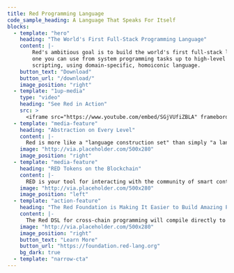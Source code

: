 ```yaml
---
title: Red Programming Language
code_sample_heading: A Language That Speaks For Itself
blocks:
  - template: "hero"
    heading: "The World's First Full-Stack Programming Language"
    content: |-
        Red's ambitious goal is to build the world's first full-stack language:
        one you can use from system programming tasks up to high-level
        scripting, using domain-specific, homoiconic language.
    button_text: "Download"
    button_url: "/download/"
    image_position: "right"
  - template: "1up-media"
    type: "video"
    heading: "See Red in Action"
    src: >
      <iframe src="https://www.youtube.com/embed/SGjVUfiZBLA" frameborder="0" allow="autoplay; encrypted-media" allowfullscreen></iframe>
  - template: "media-feature"
    heading: "Abstraction on Every Level"
    content: |-
      Red is more like a "language construction set" than simply "a language." Whether you’re writing a device driver, a platform-native GUI application, or a shared library, Red's flexibility lets you use a common syntax to code at the right level of abstraction for the task.
    image: "http://via.placeholder.com/500x280"
    image_position: "right"
  - template: "media-feature"
    heading: "RED Tokens on the Blockchain"
    content: |-
      RED is your tool for interacting with the community of smart contracts and decentralized apps, and is being designed to provide ease of use for cross-chain transactions. Our goal is to empower users by creating a Decentralized Autonomous Organization (DAO) enabled by our ERC-20-compliant utility token, the Red Community Token (RED). These tokens are slated to provide privileges like voting rights, bug fixes, and microtipping. We hope to build a new economic model to better support open source project communities, which may be used later by other open source teams. 
    image: "http://via.placeholder.com/500x280"
    image_position: "left"
  - template: "action-feature"
    heading: "The Red Foundation is Making It Easier to Build Amazing Products."
    content: |-
      The Red DSL for cross-chain programming will compile directly to the virtual machine and will facilitate the passage of data between blockchains. Red's domain-specific languages and ease of use make it a revolutionary new tool for the decentralized web! Safer, and therefore a bit more constrained, than Solidity, its few limitations eliminate a LOT of possible attack vectors. Want the limitations off? We have a high-level DSL for higher safety, close to the level provided by templates, with still greater flexibility. 
    image: "http://via.placeholder.com/500x280"
    image_position: "right"
    button_text: "Learn More"
    button_url: "https://foundation.red-lang.org"
    bg_dark: true
  - template: "narrow-cta"
---
```

